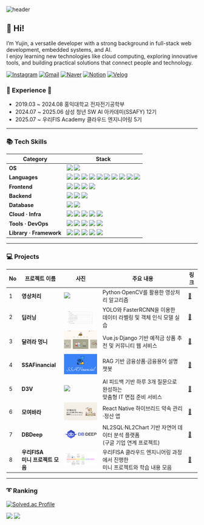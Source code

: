 ![header](https://capsule-render.vercel.app/api?type=venom&color=auto&text=YuJin+Lim&animation=fadeIn&height=150&align=center)


## 👋 Hi!
I’m Yujin, a versatile developer with a strong background in full-stack web development, embedded systems, and AI. <br>
I enjoy learning new technologies like cloud computing, exploring innovative tools, and building practical solutions that connect people and technology.

[![Instagram](https://img.shields.io/badge/Instagram-ff69b4?style=square&logo=Instagram&logoColor=white)](https://www.instagram.com/imew_uzin/)
[![Gmail](https://img.shields.io/badge/Gmail-EA4335.svg?style=square&logo=Gmail&logoColor=white)](mailto:erin456852@gmail.com)
[![Naver](https://img.shields.io/badge/Naver-03C75A.svg?style=square&logo=Naver&logoColor=white)](mailto:erin90523@naver.com)
[![Notion](https://img.shields.io/badge/Notion-000000?style=square&logo=notion&logoColor=white)](https://www.notion.so/1ba048e7c2b080d0b0e5ec4a1908a05c)
[![Velog](https://img.shields.io/badge/Velog-20C997?style=square&logo=velog&logoColor=white)](https://velog.io/@erin523/posts)

### 🌟 Experience 🌟
- 2019.03 ~ 2024.08 홍익대학교 전자전기공학부  
- 2024.07 ~ 2025.06 삼성 청년 SW AI 아카데미(SSAFY) 12기  
- 2025.07 ~  우리FIS Academy 클라우드 엔지니어링 5기

---

### 📚 Tech Skills
<table>
  <thead>
    <tr>
      <th>Category</th>
      <th>Stack</th>
    </tr>
  </thead>
  <tbody>
    <tr>
      <td><strong>OS</strong></td>
      <td>
        <img src="https://img.shields.io/badge/Linux-FCC624?style=square&logo=linux&logoColor=black" />
        <img src="https://img.shields.io/badge/Windows-0078D6?style=square&logo=windows&logoColor=white" />
      </td>
    </tr>
    <tr>
      <td><strong>Languages</strong></td>
      <td>
        <img src="https://img.shields.io/badge/Python-3776AB?style=square&logo=python&logoColor=white" />
        <img src="https://img.shields.io/badge/C-A8B9CC?style=square&logo=c&logoColor=white" />
        <img src="https://img.shields.io/badge/C++-00599C?style=square&logo=c%2B%2B&logoColor=white" />
        <img src="https://img.shields.io/badge/Java-007396?style=square&logo=java&logoColor=white" />
        <img src="https://img.shields.io/badge/JavaScript-F7DF1E?style=square&logo=javascript&logoColor=black" />
        <img src="https://img.shields.io/badge/TypeScript-3178C6?style=square&logo=typescript&logoColor=white" />
        <img src="https://img.shields.io/badge/HTML5-E34F26?style=square&logo=html5&logoColor=white" />
        <img src="https://img.shields.io/badge/CSS3-1572B6?style=square&logo=css3&logoColor=white" />
        <img src="https://img.shields.io/badge/Dart-0175C2?style=square&logo=dart&logoColor=white" />
        <img src="https://img.shields.io/badge/SQL-336791?style=square&logo=sqlite&logoColor=white" />
      </td>
    </tr>
    <tr>
      <td><strong>Frontend</strong></td>
      <td>
        <img src="https://img.shields.io/badge/React-61DAFB?style=square&logo=react&logoColor=black" />
        <img src="https://img.shields.io/badge/React_Native-61DAFB?style=square&logo=react&logoColor=black" />
        <img src="https://img.shields.io/badge/Expo-000020?style=square&logo=expo&logoColor=white" />
        <img src="https://img.shields.io/badge/Vue.js-4FC08D?style=square&logo=vue.js&logoColor=white" />
      </td>
    </tr>
    <tr>
      <td><strong>Backend</strong></td>
      <td>
        <img src="https://img.shields.io/badge/Django-092E20?style=square&logo=django&logoColor=white" />
        <img src="https://img.shields.io/badge/Spring-6DB33F?style=square&logo=spring&logoColor=white" />
        <img src="https://img.shields.io/badge/Spring_Boot-6DB33F?style=square&logo=springboot&logoColor=white" />
      </td>
    </tr>
    <tr>
      <td><strong>Database</strong></td>
      <td>
        <img src="https://img.shields.io/badge/MySQL-4479A1?style=square&logo=mysql&logoColor=white" />
        <img src="https://img.shields.io/badge/Oracle-F80000?style=square&logo=oracle&logoColor=white" />
      </td>
    </tr>
    <tr>
      <td><strong>Cloud · Infra</strong></td>
      <td>
        <img src="https://img.shields.io/badge/AWS_Amplify-FF9900?style=square&logo=awsamplify&logoColor=white" />
        <img src="https://img.shields.io/badge/Fly.io-01012B?style=square&logo=fly.io&logoColor=white" />
        <img src="https://img.shields.io/badge/Docker-2496ED?style=square&logo=docker&logoColor=white" />
        <img src="https://img.shields.io/badge/VMware-607078?style=square&logo=vmware&logoColor=white" />
        <img src="https://img.shields.io/badge/Packet_Tracer-0066CC?style=square&logo=cisco&logoColor=white" />
      </td>
    </tr>
    <tr>
      <td><strong>Tools · DevOps</strong></td>
      <td>
        <img src="https://img.shields.io/badge/Eclipse_IDE-2C2255?style=square&logo=eclipseide&logoColor=white" />
        <img src="https://img.shields.io/badge/Git-F05032?style=square&logo=git&logoColor=white" />
        <img src="https://img.shields.io/badge/GitHub-181717?style=square&logo=github&logoColor=white" />
        <img src="https://img.shields.io/badge/GitLab-FC6D26?style=square&logo=gitlab&logoColor=white" />
        <img src="https://img.shields.io/badge/Google_Colab-F9AB00?style=square&logo=googlecolab&logoColor=white" />
      </td>
    </tr>
    <tr>
      <td><strong>Library · Framework</strong></td>
      <td>
        <img src="https://img.shields.io/badge/PyTorch-EE4C2C?style=square&logo=pytorch&logoColor=white" />
        <img src="https://img.shields.io/badge/OpenCV-5C3EE8?style=square&logo=opencv&logoColor=white" />
        <img src="https://img.shields.io/badge/Numpy-013243?style=square&logo=numpy&logoColor=white" />
        <img src="https://img.shields.io/badge/Matplotlib-11557C?style=square&logo=matplotlib&logoColor=white" />
        <img src="https://img.shields.io/badge/SciPy-8CAAE6?style=square&logo=scipy&logoColor=white" />
      </td>
    </tr>
  </tbody>
</table>



---

### 💻 Projects

| No | 프로젝트 이름 | 사진 | 주요 내용 | 링크 |
|---|---|---|---|---|
| 1 | **영상처리** | <img src="https://github.com/imewuzin/project/blob/master/%EC%98%81%EC%83%81%EC%B2%98%EB%A6%AC.gif" width="200"/> | Python·OpenCV를 활용한 영상처리 알고리즘 | [🔗](https://github.com/imewuzin/project/blob/master/ImageProcessing.pdf) |
| 2 | **딥러닝** | <img src="https://github.com/imewuzin/project/blob/master/%EB%94%A5%EB%9F%AC%EB%8B%9D.gif" width="200"/> | YOLO와 FasterRCNN을 이용한 <br>데이터 라벨링 및 객체 인식 모델 실습 | [🔗](https://github.com/imewuzin/project/blob/master/DeepLearning_YOLO%26FasterRCNN.pdf) |
| 3 | **달려라 멍니** | <img src="https://github.com/ssafy-pjt-run-moneey/final-pjt/blob/main/image/Runmonney.png" width="200"/> | Vue.js·Django 기반 예적금 상품 추천 및 커뮤니티 웹 서비스 | [🔗](https://github.com/ssafy-pjt-run-moneey/final-pjt) |
| 4 | **SSAFinancial** | <img src="https://github.com/imewuzin/project/blob/master/SSafinancial_logo.png" width="200"/> | RAG 기반 금융상품·금융용어 설명 챗봇 | [🔗](https://github.com/imewuzin/ssafy-ai-front) |
| 5 | **D3V** | <img src="https://github.com/imewuzin/D3V/blob/master/frontend/src/assets/images/logo.gif" width="200"/> | AI 피드백 기반 하루 3개 질문으로 완성하는 <br>맞춤형 IT 면접 준비 서비스 | [🔗](https://github.com/imewuzin/D3V?tab=readme-ov-file) |
| 6 | **모여바라** | <img src="https://github.com/DDuMandoo/moba/blob/master/moyobara.png" width="200"/> | React Native 하이브리드 약속 관리·정산 앱  | [🔗](https://github.com/DDuMandoo/moba/blob/master/README.md) |
| 7 | **DBDeep** | <img src="https://github.com/seul1230/DB-Deep/blob/main/frontend/src/assets/logo.png" width="200"/> | NL2SQL·NL2Chart 기반 자연어 데이터 분석 플랫폼 <br>(구글 기업 연계 프로젝트) | [🔗](https://github.com/seul1230/DB-Deep) |
| 8| **우리FISA <br>미니 프로젝트 모음** | <img src="https://github.com/imewuzin/FISA_mini_projects/blob/master/FISA%ED%94%84%EB%A1%9C%EC%A0%9D%ED%8A%B8%ED%83%80%EC%9E%84%EB%9D%BC%EC%9D%B8.png" width="200"/> | 우리FISA 클라우드 엔지니어링 과정에서 진행한 <br>미니 프로젝트와 학습 내용 모음 | [🔗](https://github.com/imewuzin/FISA_mini_projects/tree/master) |
---

### ➰ Ranking

[![Solved.ac Profile](http://mazassumnida.wtf/api/v2/generate_badge?boj=erin523)](https://solved.ac/erin523/)

<img src="https://github-readme-stats.vercel.app/api/top-langs/?username=imewuzin&layout=donut&show_icons=true&hide_border=true&bg_color=FFFFF&icon_color=DDDDFF&text_color=2F4F4F&title_color=DDBBDD&count_private=true&exclude_repo=Face-Transfer-Application" /> <img src="https://github-readme-stats.vercel.app/api?username=imewuzin&show_icons=true&theme=buefy&hide_border=true&bg_color=FFFFF&icon_color=DDDDFF&text_color=2F4F4F&title_color=BBBBDD&count_private=true" />
